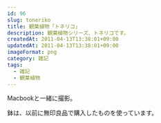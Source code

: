 ```yaml
---
id: 96
slug: toneriko
title: 観葉植物「トネリコ」
description: 観葉植物シリーズ、トネリコです。
createdAt: 2011-04-13T13:38:01+09:00
updatedAt: 2011-04-13T13:38:01+09:00
imageFormat: png
category: 雑記
tags:
  - 雑記
  - 観葉植物
---
```


Macbookと一緒に撮影。

<app-photo-image article-id="96" img-file-name="palants_toneriko.jpg" caption="観葉植物「トネリコ」"></app-photo-image>

鉢は、以前に無印良品で購入したものを使っています。
